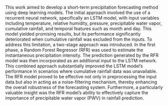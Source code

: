 This work aimed to develop a short-term precipitation forecasting method using deep learning models.
The initial approach involved the use of a recurrent neural network, specifically an LSTM model, with input variables including temperature, relative humidity, 
pressure, precipitable water vapor, cumulative rainfall, and temporal features such as month and day. This model yielded promising results, but its performance 
significantly deteriorated when cumulative rainfall was excluded from the inputs. To address this limitation, a two-stage approach was introduced. In the first 
phase, a Random Forest Regressor (RFR) was used to estimate the instantaneous precipitation intensity. The prediction generated by the RFR model was then incorporated
as an additional input to the LSTM network. This combined approach substantially improved the LSTM model’s performance in scenarios where cumulative rainfall data
was unavailable. The RFR model proved to be effective not only in preprocessing the input data but also in acting as a noise-filtering mechanism, thereby enhancing
the overall robustness of the forecasting system. Furthermore, a particularly valuable insight was the RFR model’s ability to effectively capture the importance of
precipitable water vapor (PWV) in rainfall prediction.
